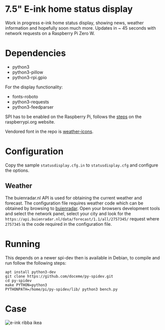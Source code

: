 # 7.5" E-ink home status display

Work in progress e-ink home status display, showing news, weather information
and hopefully soon much more. Updates in ~ 45 seconds with network requests on
a Raspberry Pi Zero W.

# Dependencies

* python3
* python3-pillow
* python3-rpi.gpio

For the display functionality:

* fonts-roboto
* python3-requests
* python3-feedparser

SPI has to be enabled on the Raspberry Pi, follows the
[steps](https://www.raspberrypi.org/documentation/hardware/raspberrypi/spi/README.md)
on the raspberrypi.org website.

Vendored font in the repo is [weather-icons](https://erikflowers.github.io/weather-icons/).

# Configuration

Copy the sample `statusdisplay.cfg.in` to `statusdisplay.cfg` and configure the options. 

## Weather

The buienradar.nl API is used for obtaining the current weather and forecast.
The configuration file requires weather code which can be obtained by browsing
to [buienradar](https://www.buienradar.nl). Open your browsers development
tools and select the network panel, select your city and look for the
`https://api.buienradar.nl/data/forecast/1.1/all/2757345/` request where
`2757345` is the code required in the configuration file.

# Running

This depends on a newer spi-dev then is available in Debian, to compile and run follow the following steps:

```
apt install python3-dev
git clone https://github.com/doceme/py-spidev.git
cd py-spidev
make PYTHON=python3
PYTHONPATH=/home/pi/py-spidev/lib/ python3 bench.py
```

# Case

![e-ink ribba ikea](https://pbs.twimg.com/media/D3gJUvkXkAUaTWx.jpg)
